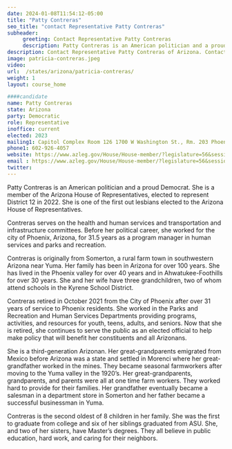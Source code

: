 ```yaml
---
date: 2024-01-08T11:54:12-05:00
title: "Patty Contreras"
seo_title: "contact Representative Patty Contreras"
subheader:
     greeting: Contact Representative Patty Contreras
     description: Patty Contreras is an American politician and a proud Democrat. She is a member of the Arizona House of Representative, elected to represent District 12 in 2022. She is one of the first out lesbians elected to the Arizona House of Representative.
description: Contact Representative Patty Contreras of Arizona. Contact information for Patty Contreras includes email address, phone number, and mailing address.
image: patricia-contreras.jpeg
video:
url:  /states/arizona/patricia-contreras/
weight: 1
layout: course_home

####candidate
name: Patty Contreras
state: Arizona
party: Democratic
role: Representative
inoffice: current
elected: 2023
mailing1: Capitol Complex Room 126 1700 W Washington St., Rm. 203 Phoenix, AZ 85007-2890
phone1: 602-926-4057
website: https://www.azleg.gov/House/House-member/?legislature=56&session=128&legislator=2157/
email : https://www.azleg.gov/House/House-member/?legislature=56&session=128&legislator=2157/
twitter:
---
```


Patty Contreras is an American politician and a proud Democrat. She is a member of the Arizona House of Representatives, elected to represent District 12 in 2022. She is one of the first out lesbians elected to the Arizona House of Representatives.

Contreras serves on the health and human services and transportation and infrastructure committees. Before her political career, she worked for the city of Phoenix, Arizona, for 31.5 years as a program manager in human services and parks and recreation.

Contreras is originally from Somerton, a rural farm town in southwestern Arizona near Yuma. Her family has been in Arizona for over 100 years. She has lived in the Phoenix valley for over 40 years and in Ahwatukee-Foothills for over 30 years. She and her wife have three grandchildren, two of whom attend schools in the Kyrene School District.

Contreras retired in October 2021 from the City of Phoenix after over 31 years of service to Phoenix residents. She worked in the Parks and Recreation and Human Services Departments providing programs, activities, and resources for youth, teens, adults, and seniors. Now that she is retired, she continues to serve the public as an elected official to help make policy that will benefit her constituents and all Arizonans.

She is a third-generation Arizonan. Her great-grandparents emigrated from Mexico before Arizona was a state and settled in Morenci where her great-grandfather worked in the mines. They became seasonal farmworkers after moving to the Yuma valley in the 1920’s. Her great-grandparents, grandparents, and parents were all at one time farm workers. They worked hard to provide for their families. Her grandfather eventually became a salesman in a department store in Somerton and her father became a successful businessman in Yuma.

Contreras is the second oldest of 8 children in her family. She was the first to graduate from college and six of her siblings graduated from ASU. She, and two of her sisters, have Master’s degrees. They all believe in public education, hard work, and caring for their neighbors.

